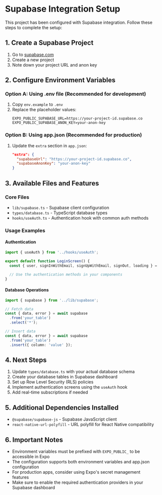 # Supabase Integration Setup

This project has been configured with Supabase integration. Follow these steps to complete the setup:

## 1. Create a Supabase Project

1. Go to [supabase.com](https://supabase.com)
2. Create a new project
3. Note down your project URL and anon key

## 2. Configure Environment Variables

### Option A: Using .env file (Recommended for development)
1. Copy `env.example` to `.env`
2. Replace the placeholder values:
   ```
   EXPO_PUBLIC_SUPABASE_URL=https://your-project-id.supabase.co
   EXPO_PUBLIC_SUPABASE_ANON_KEY=your-anon-key
   ```

### Option B: Using app.json (Recommended for production)
1. Update the `extra` section in `app.json`:
   ```json
   "extra": {
     "supabaseUrl": "https://your-project-id.supabase.co",
     "supabaseAnonKey": "your-anon-key"
   }
   ```

## 3. Available Files and Features

### Core Files
- `lib/supabase.ts` - Supabase client configuration
- `types/database.ts` - TypeScript database types
- `hooks/useAuth.ts` - Authentication hook with common auth methods

### Usage Examples

#### Authentication
```typescript
import { useAuth } from '../hooks/useAuth';

export default function LoginScreen() {
  const { user, signInWithEmail, signUpWithEmail, signOut, loading } = useAuth();

  // Use the authentication methods in your components
}
```

#### Database Operations
```typescript
import { supabase } from '../lib/supabase';

// Fetch data
const { data, error } = await supabase
  .from('your_table')
  .select('*');

// Insert data
const { data, error } = await supabase
  .from('your_table')
  .insert({ column: 'value' });
```

## 4. Next Steps

1. Update `types/database.ts` with your actual database schema
2. Create your database tables in Supabase dashboard
3. Set up Row Level Security (RLS) policies
4. Implement authentication screens using the `useAuth` hook
5. Add real-time subscriptions if needed

## 5. Additional Dependencies Installed

- `@supabase/supabase-js` - Supabase JavaScript client
- `react-native-url-polyfill` - URL polyfill for React Native compatibility

## 6. Important Notes

- Environment variables must be prefixed with `EXPO_PUBLIC_` to be accessible in Expo
- The configuration supports both environment variables and app.json configuration
- For production apps, consider using Expo's secret management features
- Make sure to enable the required authentication providers in your Supabase dashboard

